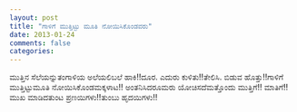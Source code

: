 ```yaml
---
layout: post
title: "ಗಾಳಿಗೆ ಮುತ್ತಿಟ್ಟು ಮೂತಿ ನೋಯಿಸಿಕೊಂಡವರು"
date: 2013-01-24
comments: false
categories: 
---
```



ಮುತ್ತಿನ ಸೆಲೆಯನ್ನುತಂಗಾಳಿಯ ಅಲೆಯಲಿಬಲೆ ಹಾಕಿ!!ದೂರ.  ಎದುರು ಕುಳಿತು!!ತೇಲಿಸಿ.  ಬಿಡುವ ಹೊತ್ತು!!ಗಾಳಿಗೆ ಮುತ್ತಿಟ್ಟುಮೂತಿ ನೋಯಿಸಿಕೊಂಡಮಕ್ಕಳಾಟ!! ಅಂತನಿಸಿದರೂಮರು ಯೋಚಿಸದೆಮತ್ತೊಂದು ಮುತ್ತಿಗೆ!! ಮಾತಿಗೆ!!ಮುಖ ಮಾಡಿದತುಂಟ ಪ್ರಣಯಿಗಳು!!ತುಂಬು ಹೃದಯಿಗಳು!!
